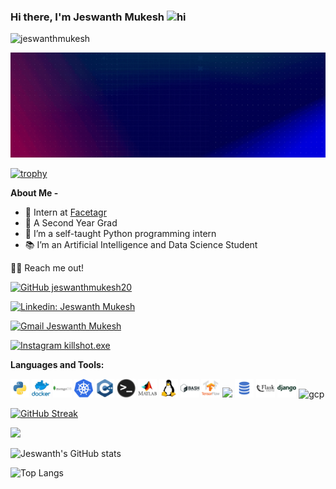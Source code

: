 ### Hi there, **I'm Jeswanth Mukesh** <img src="https://user-images.githubusercontent.com/1303154/88677602-1635ba80-d120-11ea-84d8-d263ba5fc3c0.gif" width="28px" alt="hi">

<p align="left"> <img src="https://komarev.com/ghpvc/?username=jeswanthmukesh20&label=Views&color=blue&style=plastic" alt="jeswanthmukesh" /> </p>

![banner](assets/banner.gif)

[![trophy](https://github-profile-trophy.vercel.app/?username=jeswanthmukesh20&count_private=true&theme=discord)](https://github.com/ryo-ma/github-profile-trophy)

**About Me -**

- 🌱 Intern at [Facetagr](https://facetagr.com/)
- 🔭 A Second Year Grad
- 📍 I’m a self-taught Python programming intern
- 📚 I’m an Artificial Intelligence and Data Science Student


🤝🏻 Reach me out!

[![GitHub jeswanthmukesh20](https://img.shields.io/github/followers/jeswanthmukesh20?label=follow&style=social)](https://github.com/jeswanthmukesh20)


[![Linkedin: Jeswanth Mukesh](https://img.shields.io/badge/-Jeswanth_Mukesh-blue?style=flat-square&logo=Linkedin&logoColor=white&link=https://www.linkedin.com/in/jeswanth-mukesh-a01b82194/)](https://www.linkedin.com/in/jeswanth-mukesh-a01b82194/)

[![Gmail Jeswanth Mukesh](https://img.shields.io/badge/-jeswanth_Mukesh-c0392b?style=flat&labelColor=c0392b&logo=gmail&logoColor=white)](mailto:jeswanthmukesh2k@gmail.com)

[![Instagram killshot.exe](https://img.shields.io/badge/-@killshot.exe-e84393?style=flat&labelColor=e84393&logo=instagram&logoColor=white)](https://www.instagram.com/killshot.exe/)

**Languages and Tools:** 


<img height="30" src="https://raw.githubusercontent.com/github/explore/80688e429a7d4ef2fca1e82350fe8e3517d3494d/topics/python/python.png">
<img height="30" src="https://raw.githubusercontent.com/github/explore/80688e429a7d4ef2fca1e82350fe8e3517d3494d/topics/docker/docker.png">
<img height="30" src="https://raw.githubusercontent.com/github/explore/80688e429a7d4ef2fca1e82350fe8e3517d3494d/topics/mongodb/mongodb.png">
<img height="30" src="https://raw.githubusercontent.com/github/explore/80688e429a7d4ef2fca1e82350fe8e3517d3494d/topics/kubernetes/kubernetes.png">
<img height="30" src="https://raw.githubusercontent.com/github/explore/80688e429a7d4ef2fca1e82350fe8e3517d3494d/topics/cpp/cpp.png">
<img height="30" src="https://raw.githubusercontent.com/github/explore/80688e429a7d4ef2fca1e82350fe8e3517d3494d/topics/terminal/terminal.png">
<img height="30" src="https://raw.githubusercontent.com/github/explore/80688e429a7d4ef2fca1e82350fe8e3517d3494d/topics/matlab/matlab.png">
<img height="30" src="https://raw.githubusercontent.com/github/explore/80688e429a7d4ef2fca1e82350fe8e3517d3494d/topics/linux/linux.png">
<img height="30" src="https://raw.githubusercontent.com/github/explore/80688e429a7d4ef2fca1e82350fe8e3517d3494d/topics/bash/bash.png">
<img height="30" src="https://raw.githubusercontent.com/github/explore/80688e429a7d4ef2fca1e82350fe8e3517d3494d/topics/tensorflow/tensorflow.png">
<img height="30" src="https://user-images.githubusercontent.com/55251741/126321116-0c530eac-e84e-4cef-8646-29b366dce995.png">
<img height="30" src="https://raw.githubusercontent.com/github/explore/80688e429a7d4ef2fca1e82350fe8e3517d3494d/topics/sql/sql.png">
<img height="30" src="https://raw.githubusercontent.com/github/explore/80688e429a7d4ef2fca1e82350fe8e3517d3494d/topics/flask/flask.png">
<img height="30" src="https://raw.githubusercontent.com/github/explore/80688e429a7d4ef2fca1e82350fe8e3517d3494d/topics/django/django.png">
<img src="https://camo.githubusercontent.com/582944f6627732531ce1a2e20ad43538d1896e16a5f159ea28fd137dbb8e798a/68747470733a2f2f7777772e766563746f726c6f676f2e7a6f6e652f6c6f676f732f676f6f676c655f636c6f75642f676f6f676c655f636c6f75642d69636f6e2e737667" alt="gcp" width="40" height="40" data-canonical-src="https://www.vectorlogo.zone/logos/google_cloud/google_cloud-icon.svg" style="max-width: 100%;">

 [![GitHub Streak](https://github-readme-streak-stats.herokuapp.com?user=jeswanthmukesh20&count_private=true&theme=tokyonight&date_format=M%20j%5B%2C%20Y%5D)](https://git.io/streak-stats)

![](https://activity-graph.herokuapp.com/graph?username=jeswanthmukesh20&theme=github)

![Jeswanth's GitHub stats](https://github-readme-stats.vercel.app/api?username=jeswanthmukesh20&count_private=true&show_icons=true&theme=dracula)

![Top Langs](https://github-readme-stats.vercel.app/api/top-langs/?username=jeswanthmukesh20&count_private=true&langs_count=10&show_icons=true&theme=dracula)

